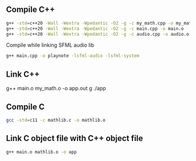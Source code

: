 ## Compile C++
```bash
g++ -std=c++20 -Wall -Wextra -Wpedantic -O2 -g -c my_math.cpp -o my_math.o
g++ -std=c++20 -Wall -Wextra -Wpedantic -O2 -g -c main.cpp -o main.o
g++ -std=c++20 -Wall -Wextra -Wpedantic -O2 -g -c audio.cpp -o audio.o
```

Compile while linking SFML audio lib
```bash
g++ main.cpp -o playnote -lsfml-audio -lsfml-system
```

## Link C++
g++ main.o my_math.o -o app.out
g
./app

## Compile C
```bash
gcc -std=c11 -c mathlib.c -o mathlib.o
```

## Link C object file with C++ object file
```bash
g++ main.o mathlib.o -o app
```
